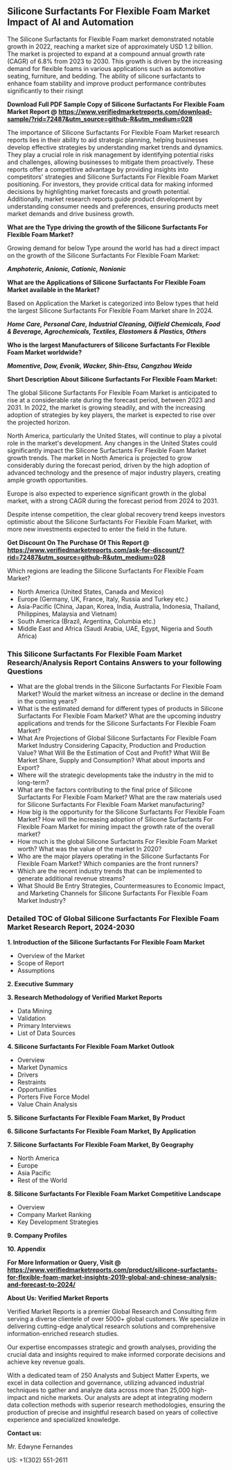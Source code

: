 <h2>Silicone Surfactants For Flexible Foam Market Impact of AI and Automation</h2>The Silicone Surfactants for Flexible Foam market demonstrated notable growth in 2022, reaching a market size of approximately USD 1.2 billion. The market is projected to expand at a compound annual growth rate (CAGR) of 6.8% from 2023 to 2030. This growth is driven by the increasing demand for flexible foams in various applications such as automotive seating, furniture, and bedding. The ability of silicone surfactants to enhance foam stability and improve product performance contributes significantly to their risingt</p><p id="" class=""><strong>Download Full PDF Sample Copy of Silicone Surfactants For Flexible Foam Market Report @ <a href="https://www.verifiedmarketreports.com/download-sample/?rid=72487&utm_source=github-R&utm_medium=028" target="_blank">https://www.verifiedmarketreports.com/download-sample/?rid=72487&utm_source=github-R&utm_medium=028</a></strong></p><p>The importance of&nbsp;Silicone Surfactants For Flexible Foam Market research reports lies in their ability to aid strategic planning, helping businesses develop effective strategies by understanding market trends and dynamics. They play a crucial role in risk management by identifying potential risks and challenges, allowing businesses to mitigate them proactively. These reports offer a competitive advantage by providing insights into competitors' strategies and Silicone Surfactants For Flexible Foam Market positioning. For investors, they provide critical data for making informed decisions by highlighting market forecasts and growth potential. Additionally, market research reports guide product development by understanding consumer needs and preferences, ensuring products meet market demands and drive business growth.</p><p><strong>What are the&nbsp;Type driving the growth of the Silicone Surfactants For Flexible Foam Market?</strong></p><p id="" class="">Growing demand for below Type around the world has had a direct impact on the growth of the Silicone Surfactants For Flexible Foam Market:</p><em><strong>Amphoteric, Anionic, Cationic, Nonionic</strong></em></p><strong>What are the&nbsp;Applications&nbsp;of Silicone Surfactants For Flexible Foam Market available in the Market?</strong></p><p id="" class="">Based on Application the Market is categorized into Below types that held the largest Silicone Surfactants For Flexible Foam Market share In 2024.</p><em><strong>Home Care, Personal Care, Industrial Cleaning, Oilfield Chemicals, Food & Beverage, Agrochemicals, Textiles, Elastomers & Plastics, Others</strong></em></p><strong>Who is the largest Manufacturers of Silicone Surfactants For Flexible Foam Market worldwide?</strong></p><p><em><strong>Momentive, Dow, Evonik, Wacker, Shin-Etsu, Cangzhou Weida</strong></em></p><p id="" class=""><strong>Short Description About Silicone Surfactants For Flexible Foam Market:</strong></p><p>The global Silicone Surfactants For Flexible Foam Market is anticipated to rise at a considerable rate during the forecast period, between 2023 and 2031. In 2022, the market is growing steadily, and with the increasing adoption of strategies by key players, the market is expected to rise over the projected horizon.</p><p>North America, particularly the United States, will continue to play a pivotal role in the market's development. Any changes in the United States could significantly impact the Silicone Surfactants For Flexible Foam Market growth trends. The market in North America is projected to grow considerably during the forecast period, driven by the high adoption of advanced technology and the presence of major industry players, creating ample growth opportunities.</p><p>Europe is also expected to experience significant growth in the global market, with a strong CAGR during the forecast period from 2024 to 2031.</p><p>Despite intense competition, the clear global recovery trend keeps investors optimistic about the Silicone Surfactants For Flexible Foam Market, with more new investments expected to enter the field in the future.</p><p id="" class=""><strong>Get Discount On The Purchase Of This Report @ <a href="https://www.verifiedmarketreports.com/ask-for-discount/?rid=72487&utm_source=github-R&utm_medium=028" target="_blank">https://www.verifiedmarketreports.com/ask-for-discount/?rid=72487&utm_source=github-R&utm_medium=028</a></strong></p>Which regions are leading the Silicone Surfactants For Flexible Foam Market?</p><ul><li>North America (United States, Canada and Mexico)</li><li>Europe (Germany, UK, France, Italy, Russia and Turkey etc.)</li><li>Asia-Pacific (China, Japan, Korea, India, Australia, Indonesia, Thailand, Philippines, Malaysia and Vietnam)</li><li>South America (Brazil, Argentina, Columbia etc.)</li><li>Middle East and Africa (Saudi Arabia, UAE, Egypt, Nigeria and South Africa)</li></ul><h3 id="" class="">This Silicone Surfactants For Flexible Foam Market Research/Analysis Report Contains Answers to your following Questions</h3><ul><li>What are the global trends in the Silicone Surfactants For Flexible Foam Market? Would the market witness an increase or decline in the demand in the coming years?</li><li>What is the estimated demand for different types of products in Silicone Surfactants For Flexible Foam Market? What are the upcoming industry applications and trends for the Silicone Surfactants For Flexible Foam Market?</li><li>What Are Projections of Global Silicone Surfactants For Flexible Foam Market Industry Considering Capacity, Production and Production Value? What Will Be the Estimation of Cost and Profit? What Will Be Market Share, Supply and Consumption? What about imports and Export?</li><li>Where will the strategic developments take the industry in the mid to long-term?</li><li>What are the factors contributing to the final price of Silicone Surfactants For Flexible Foam Market? What are the raw materials used for Silicone Surfactants For Flexible Foam Market manufacturing?</li><li>How big is the opportunity for the Silicone Surfactants For Flexible Foam Market? How will the increasing adoption of Silicone Surfactants For Flexible Foam Market for mining impact the growth rate of the overall market?</li><li>How much is the global Silicone Surfactants For Flexible Foam Market worth? What was the value of the market In 2020?</li><li>Who are the major players operating in the Silicone Surfactants For Flexible Foam Market? Which companies are the front runners?</li><li>Which are the recent industry trends that can be implemented to generate additional revenue streams?</li><li>What Should Be Entry Strategies, Countermeasures to Economic Impact, and Marketing Channels for Silicone Surfactants For Flexible Foam Market Industry?</li></ul><h3 id="" class="">Detailed TOC of Global Silicone Surfactants For Flexible Foam Market Research Report, 2024-2030</h3><p id="" class=""><strong>1. Introduction of the Silicone Surfactants For Flexible Foam Market</strong></p><ul><li>Overview of the Market</li><li>Scope of Report</li><li>Assumptions</li></ul><p id="" class=""><strong>2. Executive Summary</strong></p><p id="" class=""><strong>3. Research Methodology of Verified Market Reports</strong></p><ul><li>Data Mining</li><li>Validation</li><li>Primary Interviews</li><li>List of Data Sources</li></ul><p id="" class=""><strong>4. Silicone Surfactants For Flexible Foam Market Outlook</strong></p><ul><li>Overview</li><li>Market Dynamics</li><li>Drivers</li><li>Restraints</li><li>Opportunities</li><li>Porters Five Force Model</li><li>Value Chain Analysis</li></ul><p id="" class=""><strong>5. Silicone Surfactants For Flexible Foam Market, By Product</strong></p><p id="" class=""><strong>6. Silicone Surfactants For Flexible Foam Market, By Application</strong></p><p id="" class=""><strong>7. Silicone Surfactants For Flexible Foam Market, By Geography</strong></p><ul><li>North America</li><li>Europe</li><li>Asia Pacific</li><li>Rest of the World</li></ul><p id="" class=""><strong>8. Silicone Surfactants For Flexible Foam Market Competitive Landscape</strong></p><ul><li>Overview</li><li>Company Market Ranking</li><li>Key Development Strategies</li></ul><p id="" class=""><strong>9. Company Profiles</strong></p><p id="" class=""><strong>10. Appendix</strong></p><p id="" class=""><strong>For More Information or Query, Visit @ <a href="https://www.verifiedmarketreports.com/product/silicone-surfactants-for-flexible-foam-market-insights-2019-global-and-chinese-analysis-and-forecast-to-2024/" target="_blank">https://www.verifiedmarketreports.com/product/silicone-surfactants-for-flexible-foam-market-insights-2019-global-and-chinese-analysis-and-forecast-to-2024/</a></strong></p><p id="" class=""><strong>About Us: Verified Market Reports</strong></p><p id="" class="">Verified Market Reports is a premier Global Research and Consulting firm serving a diverse clientele of over 5000+ global customers. We specialize in delivering cutting-edge analytical research solutions and comprehensive information-enriched research studies.</p><p id="" class="">Our expertise encompasses strategic and growth analyses, providing the crucial data and insights required to make informed corporate decisions and achieve key revenue goals.</p><p id="" class="">With a dedicated team of 250 Analysts and Subject Matter Experts, we excel in data collection and governance, utilizing advanced industrial techniques to gather and analyze data across more than 25,000 high-impact and niche markets. Our analysts are adept at integrating modern data collection methods with superior research methodologies, ensuring the production of precise and insightful research based on years of collective experience and specialized knowledge.</p><p id="" class=""><strong>Contact us:</strong></p><p id="" class="">Mr. Edwyne Fernandes</p><p id="" class="">US: +1(302) 551-2611</p>